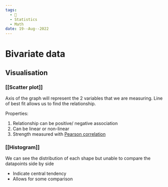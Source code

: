 ```yaml
---
tags:
  - 🌱
  - Statistics
  - Math
date: 19--Aug--2022
---
```


# Bivariate data



## Visualisation

### [[Scatter plot]]

Axis of the graph will represent the 2 variables that we are measuring. Line of best fit allows us to find the relationship.

Properties:
1. Relationship can be positive/ negative association
2. Can be linear or non-linear
3. Strength measured with [Pearson correlation](Pearson%20correlation.md)

### [[Histogram]]

We can see the distribution of each shape but unable to compare the datapoints side by side

- Indicate central tendency
- Allows for some comparison